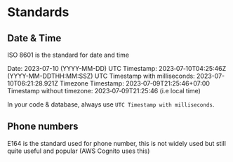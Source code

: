 # Standards

## Date & Time
ISO 8601 is the standard for date and time

Date: 2023-07-10 (YYYY-MM-DD)
UTC Timestamp:                   2023‐07‐10T04:25:46Z (YYYY-MM-DDTHH:MM:SSZ)
UTC Timestamp with milliseconds: 2023-07-10T06:21:28.921Z
Timezone Timestamp:              2023‐07‐09T21:25:46+07:00
Timestamp without timezone:      2023‐07‐09T21:25:46 (i.e local time)

In your code & database, always use `UTC Timestamp with milliseconds`.

## Phone numbers
E164 is the standard used for phone number, this is not widely used but still quite useful and popular (AWS Cognito uses this)